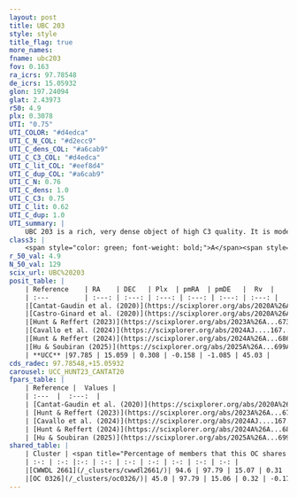 ```yaml
---
layout: post
title: UBC 203
style: style
title_flag: true
more_names: 
fname: ubc203
fov: 0.163
ra_icrs: 97.78548
de_icrs: 15.05932
glon: 197.24094
glat: 2.43973
r50: 4.9
plx: 0.3078
UTI: "0.75"
UTI_COLOR: "#d4edca"
UTI_C_N_COL: "#d2ecc9"
UTI_C_dens_COL: "#a6cab9"
UTI_C_C3_COL: "#d4edca"
UTI_C_lit_COL: "#eef8d4"
UTI_C_dup_COL: "#a6cab9"
UTI_C_N: 0.76
UTI_C_dens: 1.0
UTI_C_C3: 0.75
UTI_C_lit: 0.62
UTI_C_dup: 1.0
UTI_summary: |
    UBC 203 is a rich, very dense object of high C3 quality. It is moderately studied in the literature. This object shares a large percentage of members with 2 later reported entries.
class3: |
    <span style="color: green; font-weight: bold;">A</span><span style="color: #FFC300; font-weight: bold;">B</span>
r_50_val: 4.9
N_50_val: 129
scix_url: UBC%20203
posit_table: |
    | Reference    | RA    | DEC   | Plx  | pmRA  | pmDE   |  Rv  |
    | :---         | :---: | :---: | :---: | :---: | :---: | :---: |
    |[Cantat-Gaudin et al. (2020)](https://scixplorer.org/abs/2020A%26A...640A...1C) | 97.793 | 15.059 | 0.256 | -0.122 | -1.105 | -- |
    |[Castro-Ginard et al. (2020)](https://scixplorer.org/abs/2020A%26A...635A..45C) | 97.789 | 15.063 | 0.259 | -0.131 | -1.096 | -- |
    |[Hunt & Reffert (2023)](https://scixplorer.org/abs/2023A%26A...673A.114H) | 97.811 | 15.064 | 0.321 | -0.148 | -1.068 | 47.49 |
    |[Cavallo et al. (2024)](https://scixplorer.org/abs/2024AJ....167...12C) | 97.782 | 15.068 | 0.319 | -- | -- | -- |
    |[Hunt & Reffert (2024)](https://scixplorer.org/abs/2024A%26A...686A..42H) | 97.811 | 15.064 | 0.321 | -0.148 | -1.068 | 47.49 |
    |[Hu & Soubiran (2025)](https://scixplorer.org/abs/2025A%26A...699A.246H) | 97.782 | 15.068 | -- | -- | -- | -- |
    | **UCC** |97.785 | 15.059 | 0.308 | -0.158 | -1.085 | 45.03 | 
cds_radec: 97.78548,+15.05932
carousel: UCC_HUNT23_CANTAT20
fpars_table: |
    | Reference |  Values |
    | :---  |  :---:  |
    | [Cantat-Gaudin et al. (2020)](https://scixplorer.org/abs/2020A%26A...640A...1C) | `AVNN=1.21, DMNN=12.45, AgeNN=9.04` |
    | [Hunt & Reffert (2023)](https://scixplorer.org/abs/2023A%26A...673A.114H) | `AV50=1.656, diffAV50=2.031, MOD50=12.194, logAge50=8.758` |
    | [Cavallo et al. (2024)](https://scixplorer.org/abs/2024AJ....167...12C) | `AV50=2.02, dMod50=12.36, logAge50=8.73, [Fe/H]50=0.0` |
    | [Hunt & Reffert (2024)](https://scixplorer.org/abs/2024A%26A...686A..42H) | `MassJ=903.948` |
    | [Hu & Soubiran (2025)](https://scixplorer.org/abs/2025A%26A...699A.246H) | `MA22=-0.12, MA23f=-0.42, MA23g=-0.48, MZ23=-0.26, MK24=-0.36, MF24=-0.33` |
shared_table: |
    | Cluster | <span title="Percentage of members that this OC shares with the ones listed">%</span>   | RA   | DEC   | Plx   | pmRA  | pmDE  | Rv | UTI |
    | :-: | :-: |:-: | :-: | :-: | :-: | :-: | :-: | :-: |
    |[CWWDL 2661](/_clusters/cwwdl2661/)| 94.6 | 97.79 | 15.07 | 0.31 | -0.17 | -1.07 | 46.56 |0.1 |
    |[OC 0326](/_clusters/oc0326/)| 45.0 | 97.79 | 15.06 | 0.32 | -0.17 | -1.09 | 43.8 |0.0 |
---
```

